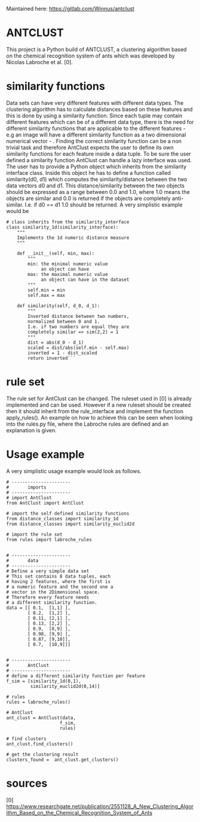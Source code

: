 Maintained here: https://gitlab.com/Winnus/antclust

# ANTCLUST

This project is a Python build of ANTCLUST, a clustering algorithm based on the chemical recognition system of ants which was developed by Nicolas Labroche et al. [0].

# similarity functions
Data sets can have very different features with different data types. The clustering algorithm has to calculate distances based on these features and this is done by using a similarity function. Since each tuple may contain different features which can be of a different data type, there is the need for different similarity functions that are applicable to the different features - e.g an image will have a different similarity function as a two dimensional numerical vector - . Finding the correct similarity function can be a non trivial task and therefore AntClust expects the user to define its own similarity functions for each feature inside a data tuple. To be sure the user defined a similarity function AntClust can handle a lazy interface was used. The user has to provide a Python object which inherits from the similarity interface class. Inside this object he has to define a function called similarity(d0, d1) which computes the similarity/distance between the two data vectors d0 and d1. This distance/similarity between the two objects should be expressed as a range between 0.0 and 1.0, where 1.0 means the objects are similar and 0.0 is returned if the objects are completely anti-similar. I.e. if d0 == d1 1.0 should be returned.
A very simplistic example would be

```
# class inherits from the similarity_interface
class similarity_1d(similarity_interface):
    """
    Implements the 1d numeric distance measure
    """

    def __init__(self, min, max):
        """
        min: the minimal numeric value
             an object can have
        max: the maximal numeric value
             an object can have in the dataset
        """
        self.min = min
        self.max = max

    def similarity(self, d_0, d_1):
        """
        Inverted distance between two numbers,
        normalized between 0 and 1.
        I.e. if two numbers are equal they are
        completely similar => sim(2,2) = 1
        """
        dist = abs(d_0 - d_1)
        scaled = dist/abs(self.min - self.max)
        inverted = 1 - dist_scaled
        return inverted```
```
# rule set
The rule set for AntClust can be changed. The ruleset used in [0] is already implemented and can be used. However if a new ruleset should be created then it should inherit from the rule_interface and implement the function apply_rules(). An example on how to achieve this can be seen when looking into the rules.py file, where the Labroche rules are defined and an explanation is given.


# Usage example
A very simplistic usage example would look as follows.
```
# ----------------------
#       imports
# ----------------------
# import AntClust
from AntClust import AntClust

# import the self defined similarity functions
from distance_classes import similarity_1d
from distance_classes import similarity_euclid2d

# import the rule set
from rules import labroche_rules


# ----------------------
#       data
# ----------------------
# Define a very simple data set
# This set contains 8 data tuples, each
# having 2 features, where the first is 
# a numeric feature and the second one a
# vector in the 2Dimensional space.
# Therefore every feature needs
# a different similarity function.
data = [[ 0.1,  [1,1] ],
        [ 0.2,  [1,2] ],
        [ 0.11, [2,1] ],
        [ 0.13, [2,2] ],
        [ 0.9,  [8,9] ],
        [ 0.98, [9,9] ],
        [ 0.87, [9,10]],
        [ 0.7,  [10,9]]]


# ----------------------
#       AntClust
# ----------------------
# define a different similarity function per feature
f_sim = [similarity_1d(0,1),
         similarity_euclid2d(0,14)]

# rules
rules = labroche_rules()

# AntClust
ant_clust = AntClust(data,
                    f_sim,
                    rules)
                    
# find clusters
ant_clust.find_clusters()

# get the clustering result
clusters_found =  ant_clust.get_clusters()

```





# sources
[0] https://www.researchgate.net/publication/2551128_A_New_Clustering_Algorithm_Based_on_the_Chemical_Recognition_System_of_Ants
